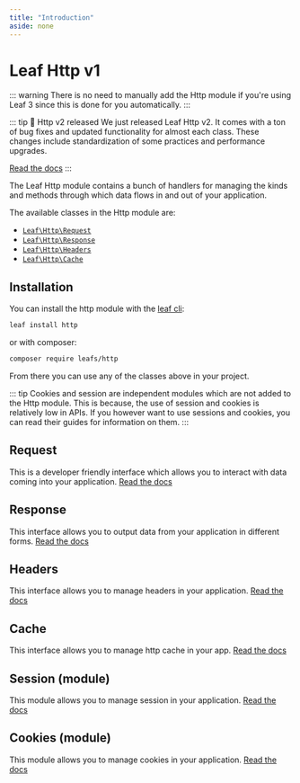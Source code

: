 ```yaml
---
title: "Introduction"
aside: none
---
```


# Leaf Http v1

::: warning
There is no need to manually add the Http module if you're using Leaf 3 since this is done for you automatically.
:::

::: tip 🎊 Http v2 released
We just released Leaf Http v2. It comes with a ton of bug fixes and updated functionality for almost each class. These changes include standardization of some practices and performance upgrades.

[Read the docs](/modules/http/v/2/)
:::

The Leaf Http module contains a bunch of handlers for managing the kinds and methods through which data flows in and out of your application.

The available classes in the Http module are:

- [`Leaf\Http\Request`](/modules/http/v/1/request)
- [`Leaf\Http\Response`](/modules/http/v/1/response)
- [`Leaf\Http\Headers`](/modules/http/v/1/headers)
- [`Leaf\Http\Cache`](/modules/http/v/1/cache)

## Installation

You can install the http module with the [leaf cli](/cli/):

```bash
leaf install http
```

or with composer:

```bash
composer require leafs/http
```

From there you can use any of the classes above in your project.

::: tip
Cookies and session are independent modules which are not added to the Http module. This is because, the use of session and cookies is relatively low in APIs. If you however want to use sessions and cookies, you can read their guides for information on them.
:::

## Request

This is a developer friendly interface which allows you to interact with data coming into your application. [Read the docs](/modules/http/v/1/request)

## Response

This interface allows you to output data from your application in different forms. [Read the docs](/modules/http/v/1/response)

## Headers

This interface allows you to manage headers in your application. [Read the docs](/modules/http/v/1/headers)

## Cache

This interface allows you to manage http cache in your app. [Read the docs](/modules/http/v/1/cache)

## Session (module)

This module allows you to manage session in your application. [Read the docs](/modules/session/)

## Cookies (module)

This module allows you to manage cookies in your application. [Read the docs](/modules/cookies/)
